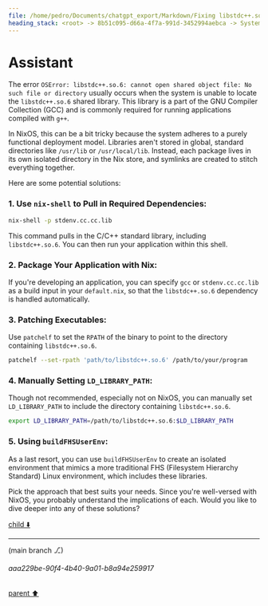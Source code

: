 ```yaml
---
file: /home/pedro/Documents/chatgpt_export/Markdown/Fixing libstdc++.so.6 Error.md
heading_stack: <root> -> 8b51c095-d66a-4f7a-991d-3452994aebca -> System -> 61adaf37-62f1-42a5-a9c5-c5a1e7422948 -> System -> aaa20dd9-7a66-4881-98c5-27abc584c5d8 -> User -> ea073fdc-efd4-4cda-8ee5-0493e1c29758 -> Assistant
---
```

# Assistant

The error `OSError: libstdc++.so.6: cannot open shared object file: No such file or directory` usually occurs when the system is unable to locate the `libstdc++.so.6` shared library. This library is a part of the GNU Compiler Collection (GCC) and is commonly required for running applications compiled with `g++`.

In NixOS, this can be a bit tricky because the system adheres to a purely functional deployment model. Libraries aren't stored in global, standard directories like `/usr/lib` or `/usr/local/lib`. Instead, each package lives in its own isolated directory in the Nix store, and symlinks are created to stitch everything together.

Here are some potential solutions:

### 1. Use `nix-shell` to Pull in Required Dependencies:
```bash
nix-shell -p stdenv.cc.cc.lib
```
This command pulls in the C/C++ standard library, including `libstdc++.so.6`. You can then run your application within this shell.

### 2. Package Your Application with Nix:
If you're developing an application, you can specify `gcc` or `stdenv.cc.cc.lib` as a build input in your `default.nix`, so that the `libstdc++.so.6` dependency is handled automatically.

### 3. Patching Executables:
Use `patchelf` to set the `RPATH` of the binary to point to the directory containing `libstdc++.so.6`.

```bash
patchelf --set-rpath 'path/to/libstdc++.so.6' /path/to/your/program
```

### 4. Manually Setting `LD_LIBRARY_PATH`:
Though not recommended, especially not on NixOS, you can manually set `LD_LIBRARY_PATH` to include the directory containing `libstdc++.so.6`.

```bash
export LD_LIBRARY_PATH=/path/to/libstdc++.so.6:$LD_LIBRARY_PATH
```

### 5. Using `buildFHSUserEnv`:
As a last resort, you can use `buildFHSUserEnv` to create an isolated environment that mimics a more traditional FHS (Filesystem Hierarchy Standard) Linux environment, which includes these libraries.

Pick the approach that best suits your needs. Since you're well-versed with NixOS, you probably understand the implications of each. Would you like to dive deeper into any of these solutions?

[child ⬇️](#aaa229be-90f4-4b40-9a01-b8a94e259917)

---

(main branch ⎇)
###### aaa229be-90f4-4b40-9a01-b8a94e259917
[parent ⬆️](#ea073fdc-efd4-4cda-8ee5-0493e1c29758)
